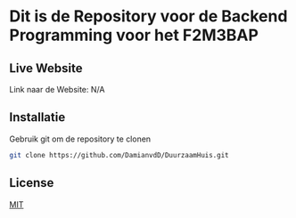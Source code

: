 # Dit is de Repository voor de Backend Programming voor het F2M3BAP

## Live Website
Link naar de Website: N/A

## Installatie

Gebruik git om de repository te clonen

```bash
git clone https://github.com/DamianvdD/DuurzaamHuis.git
```

## License
[MIT](https://choosealicense.com/licenses/mit/)